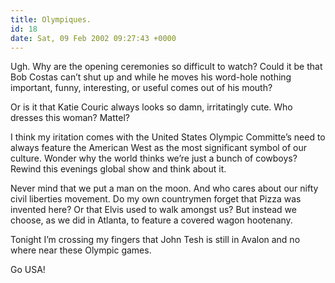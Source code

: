 ```yaml
---
title: Olympiques.
id: 18
date: Sat, 09 Feb 2002 09:27:43 +0000
---
```


Ugh. Why are the opening ceremonies so difficult to watch? Could it be that Bob Costas can’t shut up and while he moves his word-hole nothing important, funny, interesting, or useful comes out of his mouth?  

Or is it that Katie Couric always looks so damn, irritatingly cute. Who dresses this woman? Mattel?  

I think my iritation comes with the United States Olympic Committe’s need to always feature the American West as the most significant symbol of our culture. Wonder why the world thinks we’re just a bunch of cowboys? Rewind this evenings global show and think about it.  

Never mind that we put a man on the moon. And who cares about our nifty civil liberties movement. Do my own countrymen forget that Pizza was invented here? Or that Elvis used to walk amongst us? But instead we choose, as we did in Atlanta, to feature a covered wagon hootenany.  

Tonight I’m crossing my fingers that John Tesh is still in Avalon and no where near these Olympic games.  

Go <span class="caps">USA!</span>






